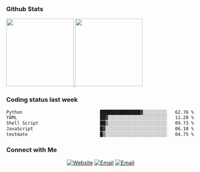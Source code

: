 
### Github Stats

<a href="https://github.com/lileixuan">
  <img height="180em" src="https://github-readme-stats.vercel.app/api?username=lileixuan&theme=buefy&show_icons=true" />
  <img height="180em" src="https://github-readme-stats.vercel.app/api/top-langs/?username=lileixuan&theme=buefy&layout=compact" />
</a>

### Coding status last week 

<!--START_SECTION:waka-->

```txt
Python                             ███████████████▓░░░░░░░░░   62.76 %
YAML                               ██▓░░░░░░░░░░░░░░░░░░░░░░   11.20 %
Shell Script                       ██▒░░░░░░░░░░░░░░░░░░░░░░   09.73 %
JavaScript                         █▓░░░░░░░░░░░░░░░░░░░░░░░   06.10 %
textmate                           █▒░░░░░░░░░░░░░░░░░░░░░░░   04.75 %
```

<!--END_SECTION:waka-->

### Connect with Me 

<p align="center">
<a href="https://www.koomu.cn/"><img alt="Website" src="https://img.shields.io/badge/Website-www.koomu.cn-blue?style=flat-square&logo=google-chrome"></a>
<a href="mailto:lileixuan@gmail.com"><img alt="Email" src="https://img.shields.io/badge/Email-lileixuan@gmail.com-blue?style=flat-square&logo=gmail"></a>
<a href="https://www.koomu.cn/rss/"><img alt="Email" src="https://img.shields.io/badge/RSS-www.koomu.cn%2Frss%2F-blue?style=flat-square&logo=rss"></a>


</p>
